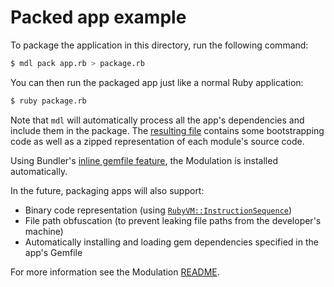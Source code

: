 # Packed app example

To package the application in this directory, run the following command:

```bash
$ mdl pack app.rb > package.rb
```

You can then run the packaged app just like a normal Ruby application:

```bash
$ ruby package.rb
```

Note that `mdl` will automatically process all the app's dependencies and
include them in the package. The [resulting file](package.rb) contains some
bootstrapping code as well as a zipped representation of each module's source
code.

Using Bundler's [inline gemfile
feature](https://bundler.io/v2.0/guides/bundler_in_a_single_file_ruby_script.html),
the Modulation is installed automatically.

In the future, packaging apps will also support:

- Binary code representation (using
  [`RubyVM::InstructionSequence`](https://ruby-doc.org/core-2.6.1/RubyVM/InstructionSequence.html))
- File path obfuscation (to prevent leaking file paths from the developer's
  machine)
- Automatically installing and loading gem dependencies specified in the app's
  Gemfile

For more information see the Modulation [README](../../#readme).